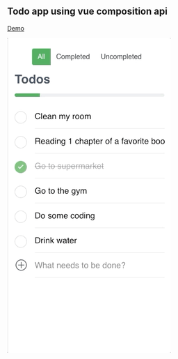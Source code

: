 ## Todo app using vue composition api

[Demo](https://thanhchungbtc.github.io/vue-composition-todo/)

![screenshot](./screenshot/vue-composition-todo-demo.gif)